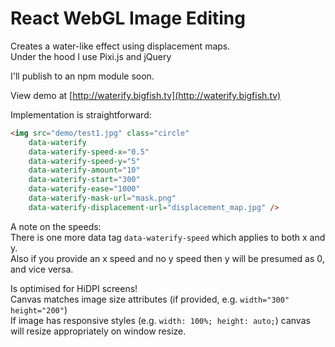 # React WebGL Image Editing

Creates a water-like effect using displacement maps.  
Under the hood I use Pixi.js and jQuery  

I'll publish to an npm module soon.

View demo at [http://waterify.bigfish.tv](http://waterify.bigfish.tv)

Implementation is straightforward:

```html
<img src="demo/test1.jpg" class="circle" 
	data-waterify 
	data-waterify-speed-x="0.5" 
	data-waterify-speed-y="5" 
	data-waterify-amount="10" 
	data-waterify-start="300" 
	data-waterify-ease="1000"
	data-waterify-mask-url="mask.png"
	data-waterify-displacement-url="displacement_map.jpg" />
```

A note on the speeds:  
There is one more data tag `data-waterify-speed` which applies to both x and y.  
Also if you provide an x speed and no y speed then y will be presumed as 0, and vice versa.

Is optimised for HiDPI screens!  
Canvas matches image size attributes (if provided, e.g. `width="300" height="200"`)  
If image has responsive styles (e.g. `width: 100%; height: auto;`) canvas will resize appropriately on window resize.